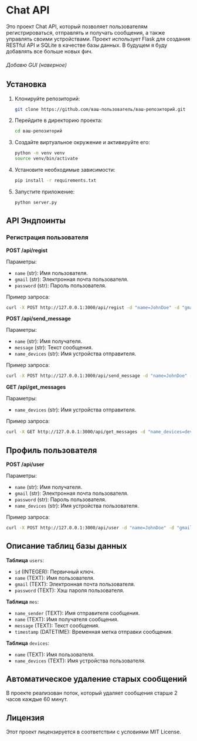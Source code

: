 # Chat API

Это проект Chat API, который позволяет пользователям регистрироваться, отправлять и получать сообщения, а также управлять своими устройствами. Проект использует Flask для создания RESTful API и SQLite в качестве базы данных.
В будущем я буду добавлять все больше новых фич.
###### Добавю GUI (наверное)
## Установка

1. Клонируйте репозиторий:
    ```sh
    git clone https://github.com/ваш-пользователь/ваш-репозиторий.git
    ```

2. Перейдите в директорию проекта:
    ```sh
    cd ваш-репозиторий
    ```

3. Создайте виртуальное окружение и активируйте его:
    ```sh
    python -m venv venv
    source venv/bin/activate  
    ```

4. Установите необходимые зависимости:
    ```sh
    pip install -r requirements.txt
    ```

5. Запустите приложение:
    ```sh
    python server.py
    ```

## API Эндпоинты

### Регистрация пользователя

**POST /api/regist**

Параметры:
- `name` (str): Имя пользователя.
- `gmail` (str): Электронная почта пользователя.
- `password` (str): Пароль пользователя.

Пример запроса:

```sh
curl -X POST http://127.0.0.1:3000/api/regist -d "name=JohnDoe" -d "gmail=johndoe@example.com" -d "password=securepassword"
```

**POST /api/send_message**

Параметры:

- `name` (str): Имя получателя.
- `message` (str): Текст сообщения.
- `name_devices` (str): Имя устройства отправителя.

Пример запроса:

```sh
curl -X POST http://127.0.0.1:3000/api/send_message -d "name=JohnDoe" -d "message=Hello!" -d "name_devices=device1"
```

**GET /api/get_messages**

Параметры:

- `name_devices` (str): Имя устройства отправителя.

Пример запроса:

```sh
curl -X GET http://127.0.0.1:3000/api/get_messages -d "name_devices=device1"
```

## Профиль пользователя
**POST /api/user**

Параметры:

- `name` (str): Имя получателя.
- `gmail` (str): Электронная почта пользователя.
- `password` (str): Пароль пользователя.
- `name_devices` (str): Имя устройства пользователя.

Пример запроса: 

```sh
curl -X POST http://127.0.0.1:3000/api/user -d "name=JohnDoe" -d "gmail=johndoe@example.com" -d "password=securepassword" -d "name_devices=device1" 
```

## Описание таблиц базы данных 
**Таблица** `users`:

- `id` (INTEGER): Первичный ключ.
- `name` (TEXT): Имя пользователя.
- `gmail`  (TEXT): Электронная почта пользователя.
- `password` (TEXT): Хэш пароля пользователя.

**Таблица** `mes`:

- `name_sender` (TEXT): Имя отправителя сообщения.
- `name` (TEXT): Имя получателя сообщения.
- `message` (TEXT): Текст сообщения.
- `timestamp` (DATETIME): Временная метка отправки сообщения.

**Таблица** `devices`:

- `name` (TEXT): Имя пользователя.
- `name_devices` (TEXT): Имя устройства пользователя.

## Автоматическое удаление старых сообщений

В проекте реализован поток, который удаляет сообщения старше 2 часов каждые 60 минут.

## Лицензия

Этот проект лицензируется в соответствии с условиями MIT License.